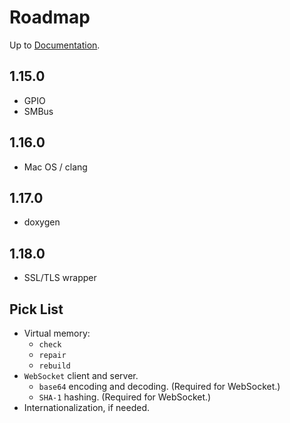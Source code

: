 # Roadmap

Up to [Documentation](README.md).

## 1.15.0
- GPIO
- SMBus

## 1.16.0
- Mac OS / clang

## 1.17.0
- doxygen

## 1.18.0
- SSL/TLS wrapper

## Pick List
- Virtual memory:
  - `check`
  - `repair`
  - `rebuild`
- `WebSocket` client and server.
  - `base64` encoding and decoding. (Required for WebSocket.)
  - `SHA-1` hashing. (Required for WebSocket.)
- Internationalization, if needed.
